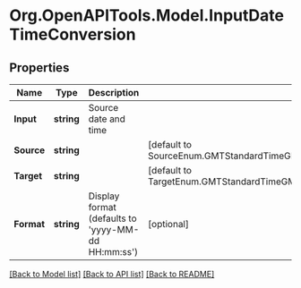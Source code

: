 # Org.OpenAPITools.Model.InputDateTimeConversion
## Properties

Name | Type | Description | Notes
------------ | ------------- | ------------- | -------------
**Input** | **string** | Source date and time | 
**Source** | **string** |  | [default to SourceEnum.GMTStandardTimeGMTGreenwichMeanTimeDublinEdinburghLisbonLondon]
**Target** | **string** |  | [default to TargetEnum.GMTStandardTimeGMTGreenwichMeanTimeDublinEdinburghLisbonLondon]
**Format** | **string** | Display format (defaults to &#39;yyyy-MM-dd HH:mm:ss&#39;) | [optional] 

[[Back to Model list]](../README.md#documentation-for-models) [[Back to API list]](../README.md#documentation-for-api-endpoints) [[Back to README]](../README.md)

